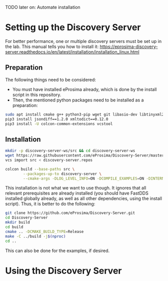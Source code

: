 TODO later on: Automate installation

# Setting up the Discovery Server
For better performance, one or multiple discovery servers must be set up in the lab. This manual tells you how to install it:
https://eprosima-discovery-server.readthedocs.io/en/latest/installation/installation_linux.html

## Preparation
The following things need to be considered:
- You must have installed eProsima already, which is done by the install script in this repository. 
- Then, the mentioned python packages need to be installed as a preparation:
```bash
sudo apt install cmake g++ python3-pip wget git libasio-dev libtinyxml2-dev libssl-dev
pip3 install jsondiff==1.2.0 xmltodict==0.12.0
pip3 install -U colcon-common-extensions vcstool
```

## Installation
```bash
mkdir -p discovery-server-ws/src && cd discovery-server-ws
wget https://raw.githubusercontent.com/eProsima/Discovery-Server/master/discovery-server.repos
vcs import src < discovery-server.repos

colcon build --base-paths src \
        --packages-up-to discovery-server \
        --cmake-args -DLOG_LEVEL_INFO=ON -DCOMPILE_EXAMPLES=ON -DINTERNALDEBUG=ON -DCMAKE_BUILD_TYPE=Debug
```

This installation is not what we want to use though. It ignores that all relevant prerequisites are already installed (you should have FastDDS installed globally already, as well as all other dependencies, using the install script). Thus, it is better to do the following:

```bash
git clone https://github.com/eProsima/Discovery-Server.git
cd Discovery-Server
mkdir build
cd build
cmake .. -DCMAKE_BUILD_TYPE=Release
make -C ../build -j$(nproc)
cd ..
```

This can also be done for the examples, if desired.

# Using the Discovery Server
